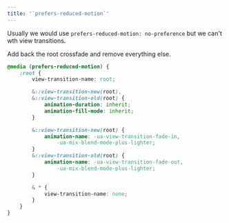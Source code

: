 ```yaml
---
title: '`prefers-reduced-motion`'
---
```


<aside>

Usually we would use `prefers-reduced-motion: no-preference` but we can't wth view transitions.

</aside>

Add back the root crossfade and remove everything else.

```css
@media (prefers-reduced-motion) {
	:root {
		view-transition-name: root;

		&::view-transition-new(root),
		&::view-transition-old(root) {
			animation-duration: inherit;
			animation-fill-mode: inherit;
		}

		&::view-transition-new(root) {
			animation-name: -ua-view-transition-fade-in,
				-ua-mix-blend-mode-plus-lighter;
		}
		&::view-transition-old(root) {
			animation-name: -ua-view-transition-fade-out,
				-ua-mix-blend-mode-plus-lighter;
		}

		& * {
			view-transition-name: none;
		}
	}
}
```
